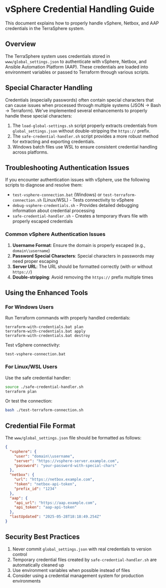 # vSphere Credential Handling Guide

This document explains how to properly handle vSphere, Netbox, and AAP credentials in the TerraSphere system.

## Overview

The TerraSphere system uses credentials stored in `www/global_settings.json` to authenticate with vSphere, Netbox, and Ansible Automation Platform (AAP). These credentials are loaded into environment variables or passed to Terraform through various scripts.

## Special Character Handling

Credentials (especially passwords) often contain special characters that can cause issues when processed through multiple systems (JSON → Bash → Terraform). We've implemented several enhancements to properly handle these special characters:

1. The `load-global-settings.sh` script properly extracts credentials from `global_settings.json` without double-stripping the `https://` prefix.
2. The `safe-credential-handler.sh` script provides a more robust method for extracting and exporting credentials.
3. Windows batch files use WSL to ensure consistent credential handling across platforms.

## Troubleshooting Authentication Issues

If you encounter authentication issues with vSphere, use the following scripts to diagnose and resolve them:

- `test-vsphere-connection.bat` (Windows) or `test-terraform-connection.sh` (Linux/WSL) - Tests connectivity to vSphere
- `debug-vsphere-credentials.sh` - Provides detailed debugging information about credential processing
- `safe-credential-handler.sh` - Creates a temporary tfvars file with properly escaped credentials

### Common vSphere Authentication Issues

1. **Username Format**: Ensure the domain is properly escaped (e.g., `domain\\username`)
2. **Password Special Characters**: Special characters in passwords may need proper escaping
3. **Server URL**: The URL should be formatted correctly (with or without `https://`)
4. **Double-stripping**: Avoid removing the `https://` prefix multiple times

## Using the Enhanced Tools

### For Windows Users

Run Terraform commands with properly handled credentials:

```
terraform-with-credentials.bat plan
terraform-with-credentials.bat apply
terraform-with-credentials.bat destroy
```

Test vSphere connectivity:

```
test-vsphere-connection.bat
```

### For Linux/WSL Users

Use the safe credential handler:

```bash
source ./safe-credential-handler.sh
terraform plan
```

Or test the connection:

```bash
bash ./test-terraform-connection.sh
```

## Credential File Format

The `www/global_settings.json` file should be formatted as follows:

```json
{
  "vsphere": {
    "user": "domain\\username",
    "server": "https://vsphere-server.example.com",
    "password": "your-password-with-special-chars"
  },
  "netbox": {
    "url": "https://netbox.example.com",
    "token": "netbox-api-token",
    "prefix_id": "1234"
  },
  "aap": {
    "api_url": "https://aap.example.com",
    "api_token": "aap-api-token"
  },
  "lastUpdated": "2025-05-28T18:18:49.254Z"
}
```

## Security Best Practices

1. Never commit `global_settings.json` with real credentials to version control
2. Temporary credential files created by `safe-credential-handler.sh` are automatically cleaned up
3. Use environment variables when possible instead of files
4. Consider using a credential management system for production environments
